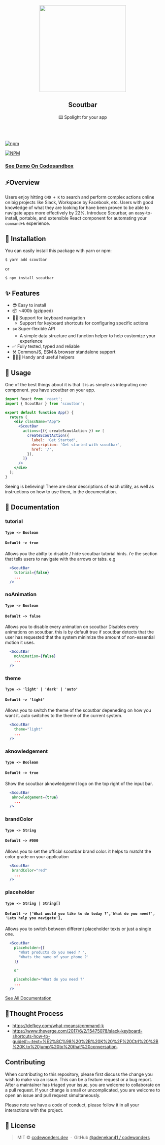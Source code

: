 <br />
<p align="center">
  <img src="https://i.ibb.co/bXmx6mh/Group-11.png" width="280"/>
</p>
<h2 align="center">Scoutbar</h2>

<p align="center">⌨️ Spolight for your app</p>

<br />
<br />

[![npm](https://badge.fury.io/js/scoutbar.svg)](https://www.npmjs.com/package/scoutbar)

[![NPM](https://nodei.co/npm/scoutbar.png?downloads=true&downloadRank=true&stars=true)](https://nodei.co/npm/scoutbar/)

### [See Demo On Codesandbox](https://codesandbox.io/s/jolly-gould-6s6yl?file=/src/App.js)

## ⚡️Overview

Users enjoy hitting `CMD + K` to search and perform complex actions online on
big projects like Slack, Workspace by Facebook, etc. Users with good knowledge
of what they are looking for have been proven to be able to navigate apps more
effectively by 22%. Introduce Scourbar, an easy-to-install, portable, and
extensible React component for automating your `command+k` experience.

## 🔧 Installation

You can easily install this package with yarn or npm:

```
$ yarn add scoutbar
```

or

```
$ npm install scoutbar
```

## ✨ Features

- 😎 Easy to install
- 📦 ~400b (gzipped)
- 🙅‍♂️ Support for keyboard navigation
  - Support for keyboard shortcuts for configuring specific actions
- ✂️ Super-flexible API
  - A simple data structure and function helper to help customize your
    experience
- ✅ Fully tested, typed and reliable
- ⚒ CommonJS, ESM & browser standalone support
- 👨🏽‍🔧 Handy and useful helpers

## 📖 Usage

One of the best things about it is that it is as simple as integrating one
component. you have scoutbar on your app.

```jsx
import React from 'react';
import { ScoutBar } from 'scoutbar';

export default function App() {
  return (
    <div className="App">
      <ScoutBar
        actions={({ createScoutAction }) => [
          createScoutAction({
            label: 'Get Started',
            description: 'Get started with scoutbar',
            href: '/',
          }),
        ]}
      />
    </div>
  );
}
```

Seeing is believing! There are clear descriptions of each utility, as well as
instructions on how to use them, in the documentation.

## 🍷 Documentation

### tutorial

#### `Type -> Boolean`

#### `Default -> true`

Allows you the abilty to disable / hide scoutbar tutorial hints. i'e the section
that tells users to navigate with the arrows or tabs. e.g

```jsx
  <ScoutBar
    tutorial={false}
    ...
  />
```

### noAnimation

#### `Type -> Boolean`

#### `Default -> false`

Allows you to disable every animation on scoutbar Disables every animations on
scoutbar. this is by default true if scoutbar detects that the user has
requested that the system minimize the amount of non-essential motion it uses.

```jsx
  <ScoutBar
    noAnimation={false}
    ...
  />
```

### theme

#### `Type -> 'light' | 'dark' | 'auto'`

#### `Default -> 'light'`

Allows you to switch the theme of the scoutbar depeneding on how you want it.
auto switches to the theme of the current system.

```jsx
  <ScoutBar
    theme="light"
    ...
  />
```

### aknowledgement

#### `Type -> Boolean`

#### `Default -> true`

Show the scoutbar aknowledgemnt logo on the top right of the input bar.

```jsx
  <ScoutBar
   aknowledgement={true}
    ...
  />
```

### brandColor

#### `Type -> String`

#### `Default -> #000`

Allows you to set the official scoutbar brand color. it helps to matcht the
color grade on your application

```jsx
  <ScoutBar
   brandColor="red"
    ...
  />
```

### placeholder

#### `Type -> String | String[]`

#### `Default -> ['What would you like to do today ?','What do you need?', 'Lets help you navigate'],`

Allows you to switch between different placeholder texts or just a single one.

```jsx
  <ScoutBar
    placeholder={[
      'What products do you need ? ',
      'Whats the name of your phone ?'
    ]}

    or

    placeholder="What do you need ?"
    ...
  />
```

[See All Documentation](https://scoutbar.co/docs)

## 🤔Thought Process

- https://defkey.com/what-means/command-k
- https://www.theverge.com/2017/6/2/15475078/slack-keyboard-shortcuts-how-to-guide#:~:text=%E2%8C%98%20%2B%20K%20%2F%20Ctrl%20%2B%20K,to%20jump%20to%20that%20conversation.

## Contributing

When contributing to this repository, please first discuss the change you wish
to make via an issue. This can be a feature request or a bug report. After a
maintainer has triaged your issue, you are welcome to collaborate on a pull
request. If your change is small or uncomplicated, you are welcome to open an
issue and pull request simultaneously.

Please note we have a code of conduct, please follow it in all your interactions
with the project.

## 🤝 License

> MIT © [codewonders.dev](https://codewonders.dev) &nbsp;&middot;&nbsp; GitHub
> [@adenekan41 / codewonders](https://github.com/adenekan41)
